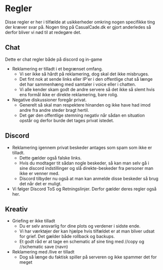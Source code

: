 # Regler
Disse regler er her i tilfælde at usikkerheder omkring nogen specifikke ting der kræver svar på.
Nogen ting på CasualCade.dk er gjort anderledes så derfor bliver vi nød til at redegøre det.

## Chat
Dette er chat regler både på discord og in-game
* Reklamering er tilladt i et begrænset omfang.
  - Vi ser ikke så hårdt på reklamering, dog skal det ikke misbruges.
  - Det fint nok at sende links eller IP'er i den offentlige chat så længe det har sammenhæng med samtaler i voice eller i chatten. 
  - Vi alle kender skam godt de andre servere så det ikke så slemt hvis ens formål ikke er direkte reklamering, bare rolig.
* Negative diskussioner foregår privat.
  - Generelt så skal man respektere hinanden og ikke have had imod andre fra andre steder bragt hertil.
  - Det gør den offentlige stemning negativ når sådan en situation opstår og derfor burde det tages privat istedet.

## Discord
* Reklamering igennem privat beskeder antages som spam som ikke er tilladt.
  - Dette gælder også falske links.
  - Hvis du modtager tit sådan nogle beskeder, så kan man selv gå i sine discord indstillinger og slå direkte-beskeder fra personer man ikke er venner med.
  - Discord tilbyder nu også at man kan anmelde disse beskeder så brug det når det er muligt.
* Vi følger Discord ToS og Retningslinjer. Derfor gælder deres regler også her.

## Kreativ
* Griefing er ikke tilladt
  - Du er selv ansvarlig for dine plots og verdener i sidste ende.
  - Vi har værktøjer der kan hjælpe hvis tilfældet er at man bliver udsat for grief. Det gælder både rollback og backups.
  - Et godt råd er at tage en schematic af sine ting med //copy og //schematic save (navn)
* Reklamering med /live er tilladt
  - Dog så længe du faktisk spiller på serveren og ikke spammer det for meget
